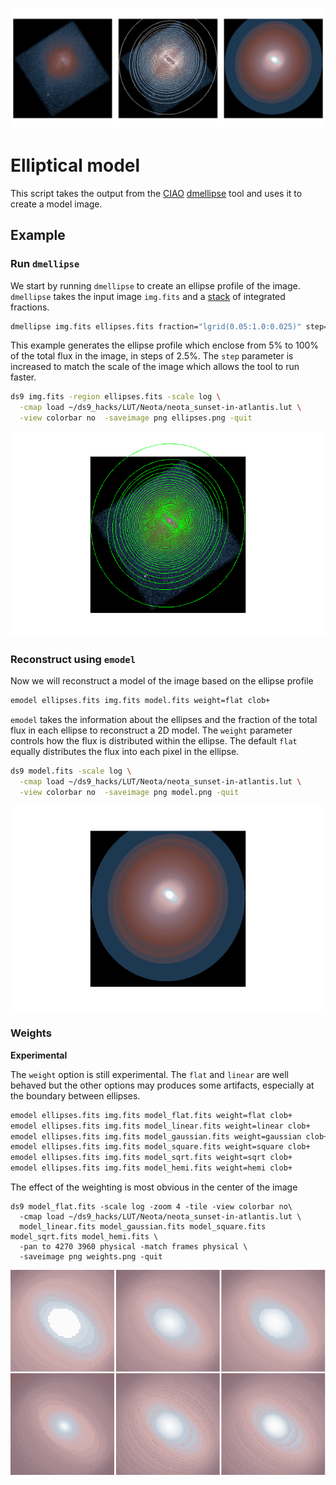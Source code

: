 
![ds9 image](ds9.png)


# Elliptical model

This script takes the output from the [CIAO](http://cxc.cfa.harvard.edu/ciao/index.html)
[dmellipse](http://cxc.cfa.harvard.edu/ciao/ahelp/dmellipse.html) tool
and uses it to create a model image.

## Example

### Run `dmellipse`

We start by running `dmellipse` to create an ellipse profile of 
the image.  `dmellipse` takes the input image `img.fits` and a 
[stack](http://cxc.cfa.harvard.edu/ciao/ahelp/stack.html) of 
integrated fractions.  

```bash
dmellipse img.fits ellipses.fits fraction="lgrid(0.05:1.0:0.025)" step=20 mode=h clob+
```

This example generates the ellipse profile which enclose from 5% to 100%
of the total flux in the image, in steps of 2.5%.  The `step` parameter is
increased to match the scale of the image which allows the tool to run
faster.

```bash
ds9 img.fits -region ellipses.fits -scale log \
  -cmap load ~/ds9_hacks/LUT/Neota/neota_sunset-in-atlantis.lut \
  -view colorbar no  -saveimage png ellipses.png -quit
```

![Ellipses](ellipses.png)


### Reconstruct using `emodel`

Now we will reconstruct a model of the image based on the 
ellipse profile

```bash
emodel ellipses.fits img.fits model.fits weight=flat clob+ 
```

`emodel` takes the information about the ellipses and the fraction 
of the total flux in each ellipse to reconstruct a 2D model.  The `weight`
parameter controls how the flux is distributed within the ellipse.  The
default `flat` equally distributes the flux into each pixel in the ellipse.



```bash
ds9 model.fits -scale log \
  -cmap load ~/ds9_hacks/LUT/Neota/neota_sunset-in-atlantis.lut \
  -view colorbar no  -saveimage png model.png -quit
```

![Model](model.png)


### Weights

**Experimental**

The `weight` option is still experimental.  The `flat` and `linear` 
are well behaved but the other options may produces some artifacts, 
especially at the boundary between ellipses.

```bash
emodel ellipses.fits img.fits model_flat.fits weight=flat clob+ 
emodel ellipses.fits img.fits model_linear.fits weight=linear clob+ 
emodel ellipses.fits img.fits model_gaussian.fits weight=gaussian clob+ 
emodel ellipses.fits img.fits model_square.fits weight=square clob+ 
emodel ellipses.fits img.fits model_sqrt.fits weight=sqrt clob+ 
emodel ellipses.fits img.fits model_hemi.fits weight=hemi clob+ 
```

The effect of the weighting is most obvious in the center of the
image


```
ds9 model_flat.fits -scale log -zoom 4 -tile -view colorbar no\
  -cmap load ~/ds9_hacks/LUT/Neota/neota_sunset-in-atlantis.lut \
  model_linear.fits model_gaussian.fits model_square.fits model_sqrt.fits model_hemi.fits \
  -pan to 4270 3960 physical -match frames physical \
  -saveimage png weights.png -quit
```

![weights](weights.png)



